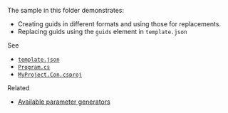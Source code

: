 The sample in this folder demonstrates:

 - Creating guids in different formats and using those for replacements.
 - Replacing guids using the `guids` element in `template.json`

See 

 - [`template.json`](./MyProject.Con/.template.config/template.json)
 - [`Program.cs`](./MyProject.Con/Program.cs)
 - [`MyProject.Con.csproj`](./MyProject.Con/MyProject.Con.csproj)

Related
 - [Available parameter generators](https://github.com/dotnet/templating/wiki/Available-Parameter-Generators)

